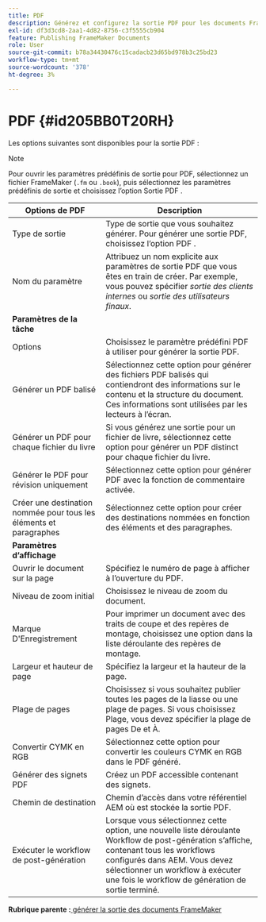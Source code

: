 ```yaml
---
title: PDF
description: Générez et configurez la sortie PDF pour les documents FrameMaker dans AEM Guides.
exl-id: df3d3cd8-2aa1-4d82-8756-c3f5555cb904
feature: Publishing FrameMaker Documents
role: User
source-git-commit: b78a34430476c15cadacb23d65bd978b3c25bd23
workflow-type: tm+mt
source-wordcount: '378'
ht-degree: 3%

---
```


# PDF {#id205BB0T20RH}

Les options suivantes sont disponibles pour la sortie PDF :

>[!NOTE]
>
> Pour ouvrir les paramètres prédéfinis de sortie pour PDF, sélectionnez un fichier FrameMaker \(`.fm` ou `.book`\), puis sélectionnez les paramètres prédéfinis de sortie et choisissez l’option Sortie PDF .

| Options de PDF | Description |
|-----------|-----------|
| Type de sortie | Type de sortie que vous souhaitez générer. Pour générer une sortie PDF, choisissez l’option PDF . |
| Nom du paramètre | Attribuez un nom explicite aux paramètres de sortie PDF que vous êtes en train de créer. Par exemple, vous pouvez spécifier *sortie des clients internes* ou *sortie des utilisateurs finaux*. |
| **Paramètres de la tâche** |
| Options | Choisissez le paramètre prédéfini PDF à utiliser pour générer la sortie PDF. |
| Générer un PDF balisé | Sélectionnez cette option pour générer des fichiers PDF balisés qui contiendront des informations sur le contenu et la structure du document. Ces informations sont utilisées par les lecteurs à l’écran. |
| Générer un PDF pour chaque fichier du livre | Si vous générez une sortie pour un fichier de livre, sélectionnez cette option pour générer un PDF distinct pour chaque fichier du livre. |
| Générer le PDF pour révision uniquement | Sélectionnez cette option pour générer PDF avec la fonction de commentaire activée. |
| Créer une destination nommée pour tous les éléments et paragraphes | Sélectionnez cette option pour créer des destinations nommées en fonction des éléments et des paragraphes. |
| **Paramètres d’affichage** |
| Ouvrir le document sur la page | Spécifiez le numéro de page à afficher à l’ouverture du PDF. |
| Niveau de zoom initial | Choisissez le niveau de zoom du document. |
| Marque D&#39;Enregistrement | Pour imprimer un document avec des traits de coupe et des repères de montage, choisissez une option dans la liste déroulante des repères de montage. |
| Largeur et hauteur de page | Spécifiez la largeur et la hauteur de la page. |
| Plage de pages | Choisissez si vous souhaitez publier toutes les pages de la liasse ou une plage de pages. Si vous choisissez Plage, vous devez spécifier la plage de pages De et À. |
| Convertir CYMK en RGB | Sélectionnez cette option pour convertir les couleurs CYMK en RGB dans le PDF généré. |
| Générer des signets PDF | Créez un PDF accessible contenant des signets. |
| Chemin de destination | Chemin d’accès dans votre référentiel AEM où est stockée la sortie PDF. |
| Exécuter le workflow de post-génération | Lorsque vous sélectionnez cette option, une nouvelle liste déroulante Workflow de post-génération s’affiche, contenant tous les workflows configurés dans AEM. Vous devez sélectionner un workflow à exécuter une fois le workflow de génération de sortie terminé. |

**Rubrique parente :**[ générer la sortie des documents FrameMaker](fm-output-generatation.md)
